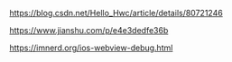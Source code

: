 https://blog.csdn.net/Hello_Hwc/article/details/80721246



https://www.jianshu.com/p/e4e3dedfe36b



https://imnerd.org/ios-webview-debug.html

